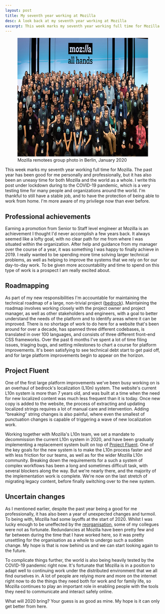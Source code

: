 ```yaml
---
layout: post
title: My seventh year working at Mozilla
desc: A look back at my seventh year working at Mozilla
excerpt: This week marks my seventh year working full time for Mozilla. The past year has been good for me personally and professionally, but it has also been an uneasy time for both Mozilla and the world as a whole. I write this post under lockdown during to the COVID-19 pandemic, which is a very testing time for many people and organizations around the world. I'm thankful to still have a stable job, and to have the protection of being able to work from home. I'm more aware of my privilege now than ever before.
---
```


<figure>
    <img src="/images/posts/berlin-2020.jpg" alt="Mozilla remotees group photo in Berlin, January 2020" srcset="/images/posts/berlin-2020-high-res.jpg 1.5x" width="700" height="385">
    <figcaption>Mozilla remotees group photo in Berlin, January 2020</figcaption>
</figure>

This week marks my seventh year working full time for Mozilla. The past year has been good for me personally and professionally, but it has also been an uneasy time for both Mozilla and the world as a whole. I write this post under lockdown during to the COVID-19 pandemic, which is a very testing time for many people and organizations around the world. I'm thankful to still have a stable job, and to have the protection of being able to work from home. I'm more aware of my privilege now than ever before.

Professional achievements
-------------------------

Earning a promotion from Senior to Staff level engineer at Mozilla is an achievement I thought I'd never accomplish a few years back. It always seemed like a lofty goal, with no clear path for me from where I was situated within the organization. After help and guidance from my manager over the course of a year, it was something I was happy to finally achieve in 2019. I really wanted to be spending more time solving larger technical problems, as well as helping to improve the systems that we rely on for our day-to-day work. To be given more accountability and time to spend on this type of work is a prospect I am really excited about.

Roadmapping
-----------

As part of my new responsibilities I'm accountable for maintaining the technical roadmap of a large, non-trivial project ([bedrock](https://github.com/mozilla/bedrock)). Maintaining the roadmap involves working closely with the project owner and project manager, as well as other stakeholders and engineers, with a goal to better understand the needs of the platform and to identify areas where it can be improved. There is no shortage of work to do here for a website that's been around for over a decade, has spanned three different codebases, is translated in over 100 languages, and consists of three different front-end CSS frameworks. Over the past 6 months I've spent a lot of time filing issues, triaging bugs, and setting milestones to chart a course for platform improvements. It's been satisfying to see technical debt start to get paid off, and for large platform improvements begin to appear on the horizon.

Project Fluent
--------------

One of the first large platform improvements we've been busy working on is an overhaul of bedrock's localization (L10n) system. The website's current L10n system is more than 7 years old, and was built at a time when the need for new localized content was much less frequent than it is today. Once new copy is added to the website, the process of extracting and updating localized strings requires a lot of manual care and intervention. Adding "breaking" string changes is also painful, where even the smallest of punctuation changes is capable of triggering a wave of new localization work.

Working together with Mozilla's L10n team, we set a mandate to decommission the current L10n system in 2020, and have been gradually implementing a replacement system built on top of [Project Fluent](https://projectfluent.org/). One of the key goals for the new system is to make the L10n process faster and with less friction for our teams, as well as for the wider Mozilla L10n community. Breaking down the requirements for a such a system of complex workflows has been a long and sometimes difficult task, with several blockers along the way. But we're nearly there, and the majority of the implementation work is complete. We're now on the last stretch of migrating legacy content, before finally switching over to the new system.

Uncertain changes
-----------------

As I mentioned earlier, despite the past year being a good for me professionally, it has also been a year of unexpected changes and turmoil. To being with, Mozilla had some layoffs at the start of 2020. Whilst I was lucky enough to be uneffected by the [reorganisation](https://blog.mozilla.org/blog/2020/01/15/readying-for-the-future-at-mozilla/), some of my collegues were not as fortunate. Redundancies at Mozilla have been pretty few and far between during the time that I have worked here, so it was pretty unsettling for the organisation as a whole to undergo such a sudden change. My hope is that is now behind us and we can start looking again to the future.

To complicate things further, the world is also being heavily tested by the COVID-19 pandemic right now. It's fortunate that Mozilla is in a position to adapt well to continuing work under the distributed environment that we all find ourselves in. A lot of people are relying more and more on the internet right now to do the things they need both for work and for family life, so Mozilla continues to play an important role in enabling people with the tools they need to communicate and interact safely online.

What will 2020 bring? Your guess is as good as mine. My hope is it can only get better from here.
